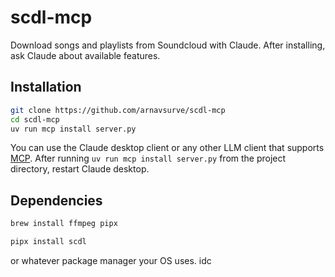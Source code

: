 # scdl-mcp

Download songs and playlists from Soundcloud with Claude. After installing, ask Claude about available features.

## Installation

```bash
git clone https://github.com/arnavsurve/scdl-mcp
cd scdl-mcp
uv run mcp install server.py
```

You can use the Claude desktop client or any other LLM client that supports [MCP](https://www.anthropic.com/news/model-context-protocol). After running `uv run mcp install server.py` from the project directory, restart Claude desktop.

## Dependencies

```bash
brew install ffmpeg pipx
```

```bash
pipx install scdl
```

or whatever package manager your OS uses. idc

